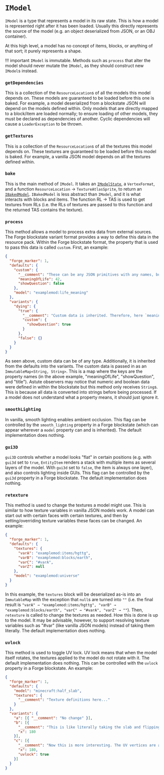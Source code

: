 `IModel`
========

`IModel` is a type that represents a model in its raw state. This is how a model is represented right after it has been loaded. Usually this directly represents the source of the model (e.g. an object deserialized from JSON, or an OBJ container).

At this high level, a model has no concept of items, blocks, or anything of that sort; it purely represents a shape.

!!! important
    `IModel` is immutable. Methods such as `process` that alter the model should never mutate the `IModel`, as they should construct new `IModel`s instead.

### `getDependencies`

This is a collection of the `ResourceLocation`s of all the models this model depends on. These models are guaranteed to be loaded before this one is baked. For example, a model deserialized from a blockstate JSON will depend on the models defined within. Only models that are directly mapped to a block/item are loaded normally; to ensure loading of other models, they must be declared as dependencies of another. Cyclic dependencies will cause a `LoaderException` to be thrown.

### `getTextures`

This is a collection of the `ResourceLocation`s of all the textures this model depends on. These textures are guaranteed to be loaded before this model is baked. For example, a vanilla JSON model depends on all the textures defined within.

### `bake`

This is the main method of `IModel`. It takes an [`IModelState`][IModelState], a `VertexFormat`, and a function `ResourceLocation` → `TextureAtlasSprite`, to return an [`IBakedModel`][IBakedModel]. `IBakedModel` is less abstract than `IModel`, and it is what interacts with blocks and items. The function RL → TAS is used to get textures from RLs (i.e. the RLs of textures are passed to this function and the returned TAS contains the texture).

### `process`

This method allows a model to process extra data from external sources. The Forge blockstate variant format provides a way to define this data in the resource pack. Within the Forge blockstate format, the property that is used to pass this data is called `custom`. First, an example:

```json
{
  "forge_marker": 1,
  "defaults": {
    "custom": {
      "__comment": "These can be any JSON primitives with any names, but models should only use what they understand.",
      "meaningOfLife": 42,
      "showQuestion": false
    },
    "model": "examplemod:life_meaning"
  },
  "variants": {
    "dying": {
      "true": {
        "__comment": "Custom data is inherited. Therefore, here `meaningOfLife` is inherited but `showQuestion` is overriden. The model itself remains inherited.",
        "custom": {
          "showQuestion": true
        }
      },
      "false": {}
    }
  }
}
```

As seen above, custom data can be of any type. Additionally, it is inherited from the defaults into the variants. The custom data is passed in as an `ImmutableMap<String, String>`. This is a map where the keys are the property names (in the above example, "meaningOfLife", "showQuestion", and "title"). Astute observers may notice that numeric and boolean data were defined in within the blockstate but this method only receives `String`s. This is because all data is converted into strings before being processed. If a model does not understand what a property means, it should just ignore it.

### `smoothLighting`

In vanilla, smooth lighting enables ambient occlusion. This flag can be controlled by the `smooth_lighting` property in a Forge blockstate (which can appear wherever a `model` property can and is inherited). The default implementation does nothing.

### `gui3D`

`gui3D` controls whether a model looks "flat" in certain positions (e.g. with `gui3d` set to `true`, `EntityItem` renders a stack with multiple items as several layers of the model. With `gui3d` set to `false`, the item is always one layer), and also controls lighting inside GUIs. This flag can be controlled by the `gui3d` property in a Forge blockstate. The default implementation does nothing.

### `retexture`

This method is used to change the textures a model might use. This is similar to how texture variables in vanilla JSON models work. A model can start out with certain faces with certain textures, and then by setting/overriding texture variables these faces can be changed. An example:

```json
{
  "forge_marker": 1,
  "defaults": {
    "textures": {
      "varA": "examplemod:items/hgttg",
      "varB": "examplemod:blocks/earth",
      "varC": "#varA",
      "varZ": null
    },
    "model": "examplemod:universe"
  }
}
```

In this example, the `textures` block will be deserialized as-is into an `ImmutableMap` with the exception that `null`s are turned into `""` (i.e. the final result is `"varA" → "examplemod:items/hgttg", "varB" → "examplemod:blocks/earth", "varC" → "#varA", "varZ" → ""`). Then, `retexture` is called to change the textures as needed. How this is done is up to the model. It may be advisable, however, to support resolving texture variables such as "#var" (like vanilla JSON models) instead of taking them literally. The default implementation does nothing.

### `uvlock`

This method is used to toggle UV lock. UV lock means that when the model itself rotates, the textures applied to the model do not rotate with it. The default implementation does nothing. This can be controlled with the `uvlock` property in a Forge blockstate. An example:

```json
{
  "forge_marker": 1,
  "defaults": {
    "model": "minecraft:half_slab",
    "textures": {
      "__comment": "Texture definitions here..."
    }
  },
  "variants": {
    "a": [{ "__comment": "No change" }],
    "b": [{
      "__comment": "This is like literally taking the slab and flipping it upside down. The 'side' texture on the side faces is cropped to the bottom half and rotated 180 degrees, just as if a real object were turned upside down.",
      "x": 180
    }],
    "c": [{
      "__comment": "Now this is more interesting. The UV vertices are altered so that the texture won't rotate with the model, so that the side faces have the side texture rightside up and cropped to the top half.",
      "x": 180,
      "uvlock": true
    }]
  }
}
```

[IModelState]: imodelstate+part.md
[IBakedModel]: ibakedmodel.md
